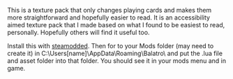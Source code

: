 This is a texture pack that only changes playing cards and makes them more straightforward and hopefully easier to read. It is an accessibility aimed texture pack that I made based on what I found to be easiest to read, personally. Hopefully others will find it useful too.

Install this with <a href="https://github.com/Steamopollys/steamodded">steamodded</a>. Then for to your Mods folder (may need to create it) in C:\Users\[name]\AppData\Roaming\Balatro\ and put the .lua file and asset folder into that folder. You should see it in your mods menu and in game.
